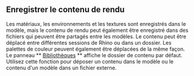 
## Enregistrer le contenu de rendu
Les matériaux, les environnements et les textures sont enregistrés dans le modèle, mais le contenu de rendu peut également être enregistré dans des fichiers qui peuvent être partagés entre les modèles. Le contenu peut être déplacé entre différentes sessions de Rhino ou dans un dossier.
Les palettes de couleur peuvent également être déplacées de la même façon.
Le panneau ** [Bibliothèques](libraries.html) ** affiche le dossier de contenu par défaut. Utilisez cette fonction pour déposer un contenu dans le modèle ou le contenu d'un modèle dans un fichier externe.
